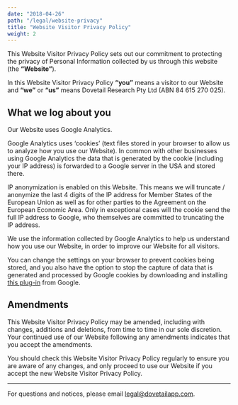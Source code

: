 ```yaml
---
date: "2018-04-26"
path: "/legal/website-privacy"
title: "Website Visitor Privacy Policy"
weight: 2
---
```


This Website Visitor Privacy Policy sets out our commitment to protecting the privacy of Personal Information collected by us through this website (the **“Website”**).

In this Website Visitor Privacy Policy **“you”** means a visitor to our Website and **“we”** or **“us”** means Dovetail Research Pty Ltd (ABN 84 615 270 025).

## What we log about you

Our Website uses Google Analytics.

Google Analytics uses ‘cookies’ (text files stored in your browser to allow us to analyze how you use our Website). In common with other businesses using Google Analytics the data that is generated by the cookie (including your IP address) is forwarded to a Google server in the USA and stored there.

IP anonymization is enabled on this Website. This means we will truncate / anonymize the last 4 digits of the IP address for Member States of the European Union as well as for other parties to the Agreement on the European Economic Area. Only in exceptional cases will the cookie send the full IP address to Google, who themselves are committed to truncating the IP address.

We use the information collected by Google Analytics to help us understand how you use our Website, in order to improve our Website for all visitors.

You can change the settings on your browser to prevent cookies being stored, and you also have the option to stop the capture of data that is generated and processed by Google cookies by downloading and installing [this plug-in](https://tools.google.com/dlpage/gaoptout) from Google.

## Amendments

This Website Visitor Privacy Policy may be amended, including with changes, additions and deletions, from time to time in our sole discretion. Your continued use of our Website following any amendments indicates that you accept the amendments.

You should check this Website Visitor Privacy Policy regularly to ensure you are aware of any changes, and only proceed to use our Website if you accept the new Website Visitor Privacy Policy.

---

For questions and notices, please email [legal@dovetailapp.com](mailto:legal@dovetailapp.com).
